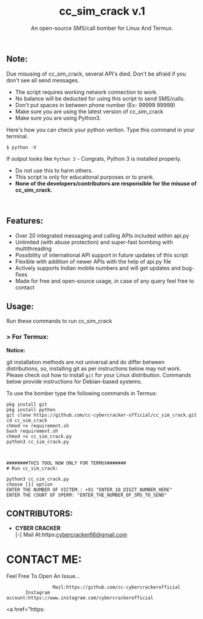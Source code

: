 <h1 align="center">cc_sim_crack v.1</h1>
<p align="center">An open-source SMS/call bomber for Linux And Termux.</p><br>

## Note:

Due misusing of cc_sim_crack, several API's died. 
Don't be afraid if you don't see all send messages.

- The script requires working network connection to work.
- No balance will be deducted for using this script to send SMS/calls.
- Don't put spaces in between phone number (Ex- 99999 99999)
- Make sure you are using the latest version of cc_sim_crack
- Make sure you are using Python3.

Here's how you can check your python vertion. Type this command in your terminal.
```
$ python -V
```
If output looks like `Python 3` - Congrats, Python 3 is installed properly.

- Do not use this to harm others.
- This script is only for educational purposes or to prank.
- **None of the developers/contributors are responsible for the misuse of cc_sim_crack.**
<br>

## Features:

- Over 20 integrated messaging and calling APIs included within api.py
- Unlimited (with abuse protection) and super-fast bombing with multithreading
- Possibility of international API support in future updates of this script
- Flexible with addition of newer APIs with the help of api.py file
- Actively supports Indian mobile numbers and will get updates and bug-fixes
- Made for free and open-source usage, in case of any query feel free to contact

## Usage:

Run these commands to run cc_sim_crack

### > For Termux:

**Notice:** 

git installation methods are not universal and do differ between distributions,
so, installing git as per instructions below may not work.
Please check out how to install `git` for your Linux distribution.
Commands below provide instructions for Debian-based systems.

To use the bomber type the following commands in Termux:
```
pkg install git
pkg install python
git clone https://github.com/cc-cybercracker-official/cc_sim_crack.git
cd cc_sim_crack
chmod +x requirement.sh
bash requirement.sh
chmod +x cc_sim_crack.py
python3 cc_sim_crack.py



########THIS TOOL NOW ONLY FOR TERMUX#######
# Run cc_sim_crack:

python3 cc_sim_crack.py
choose [1] option
ENTER THE NUMBER OF VICTEM.: +91 "ENTER_10_DIGIT_NUMBER_HERE"
ENTER THE COUNT OF SPERM: "ENTER_THE_NUMBER_OF_SMS_TO_SEND"
```

## CONTRIBUTORS:

- **CYBER CRACKER**<br>
[-] Mail At:https:cybercracker66@gmail.com






# CONTACT ME:

Feel Free To Open An Issue...

```
                 Mail:https://github.com/cc-cybercrackerofficial
       Instagram account:https://www.instagram.com/cybercrackerofficial
```

<a href="https:


